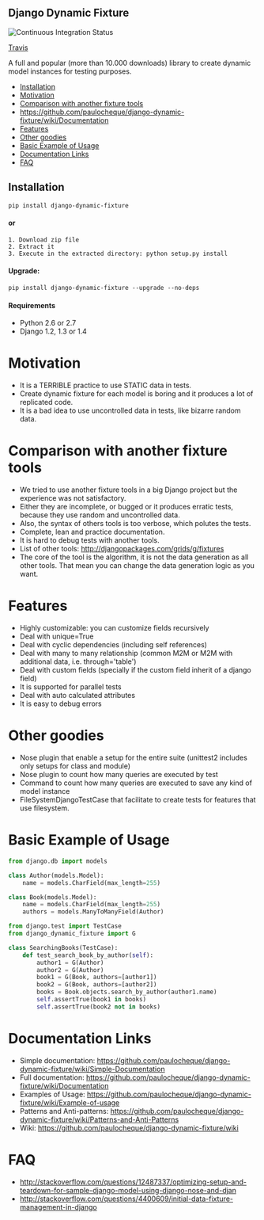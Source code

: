 Django Dynamic Fixture
-----------

![Continuous Integration Status](https://secure.travis-ci.org/paulocheque/django-dynamic-fixture.png)

[Travis](http://travis-ci.org/#!/paulocheque/django-dynamic-fixture)

A full and popular (more than 10.000 downloads) library to create dynamic model instances for testing purposes.

  * [Installation](#installation)
  * [Motivation](#motivation)
  * [Comparison with another fixture tools](#comparison-with-another-fixture-tools)
  * <https://github.com/paulocheque/django-dynamic-fixture/wiki/Documentation>
  * [Features](#features)
  * [Other goodies](#other-goodies)
  * [Basic Example of Usage](#basic-example-of-usage)
  * [Documentation Links](#documentation)
  * [FAQ](#faq)


Installation
------------

```
pip install django-dynamic-fixture
```

#### or

```
1. Download zip file
2. Extract it
3. Execute in the extracted directory: python setup.py install
```

#### Upgrade:

```
pip install django-dynamic-fixture --upgrade --no-deps
```

#### Requirements

* Python 2.6 or 2.7
* Django 1.2, 1.3 or 1.4

# Motivation
  * It is a TERRIBLE practice to use STATIC data in tests.
  * Create dynamic fixture for each model is boring and it produces a lot of replicated code.
  * It is a bad idea to use uncontrolled data in tests, like bizarre random data.

# Comparison with another fixture tools
  * We tried to use another fixture tools in a big Django project but the experience was not satisfactory.
  * Either they are incomplete, or bugged or it produces erratic tests, because they use random and uncontrolled data.
  * Also, the syntax of others tools is too verbose, which polutes the tests.
  * Complete, lean and practice documentation.
  * It is hard to debug tests with another tools.
  * List of other tools: <http://djangopackages.com/grids/g/fixtures>
  * The core of the tool is the algorithm, it is not the data generation as all other tools. That mean you can change the data generation logic as you want.

# Features
  * Highly customizable: you can customize fields recursively
  * Deal with unique=True
  * Deal with cyclic dependencies (including self references)
  * Deal with many to many relationship (common M2M or M2M with additional data, i.e. through='table')
  * Deal with custom fields (specially if the custom field inherit of a django field)
  * It is supported for parallel tests
  * Deal with auto calculated attributes
  * It is easy to debug errors

# Other goodies
  * Nose plugin that enable a setup for the entire suite (unittest2 includes only setups for class and module)
  * Nose plugin to count how many queries are executed by test
  * Command to count how many queries are executed to save any kind of model instance
  * FileSystemDjangoTestCase that facilitate to create tests for features that use filesystem.

# Basic Example of Usage

```python
from django.db import models

class Author(models.Model):
    name = models.CharField(max_length=255)

class Book(models.Model):
    name = models.CharField(max_length=255)
    authors = models.ManyToManyField(Author)
```

```python
from django.test import TestCase
from django_dynamic_fixture import G

class SearchingBooks(TestCase):
    def test_search_book_by_author(self):
        author1 = G(Author)
        author2 = G(Author)
        book1 = G(Book, authors=[author1])
        book2 = G(Book, authors=[author2])
        books = Book.objects.search_by_author(author1.name)
        self.assertTrue(book1 in books)
        self.assertTrue(book2 not in books)
```

# Documentation Links

  * Simple documentation: <https://github.com/paulocheque/django-dynamic-fixture/wiki/Simple-Documentation>
  * Full documentation: <https://github.com/paulocheque/django-dynamic-fixture/wiki/Documentation>
  * Examples of Usage: <https://github.com/paulocheque/django-dynamic-fixture/wiki/Example-of-usage>
  * Patterns and Anti-patterns: <https://github.com/paulocheque/django-dynamic-fixture/wiki/Patterns-and-Anti-Patterns>
  * Wiki: <https://github.com/paulocheque/django-dynamic-fixture/wiki>

# FAQ

  * http://stackoverflow.com/questions/12487337/optimizing-setup-and-teardown-for-sample-django-model-using-django-nose-and-djan
  * http://stackoverflow.com/questions/4400609/initial-data-fixture-management-in-django
